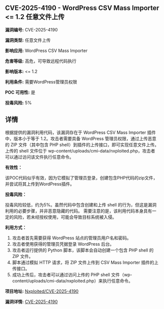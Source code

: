 ## CVE-2025-4190 - WordPress CSV Mass Importer <= 1.2 任意文件上传

**漏洞编号:** CVE-2025-4190

**漏洞类型:** 任意文件上传

**影响应用:** WordPress CSV Mass Importer

**危害等级:** 高危，可导致远程代码执行

**影响版本:** <= 1.2

**利用条件:** 需要WordPress管理员权限

**POC 可用性:** 是

**投毒风险:** 5%

## 详情

根据提供的漏洞利用代码，该漏洞存在于 WordPress CSV Mass Importer 插件中，版本小于等于 1.2。攻击者需要具备 WordPress 管理员权限，通过上传恶意的 ZIP 文件（其中包含 PHP shell）到插件的上传接口，即可实现任意文件上传。上传的 shell 文件位于 wp-content/uploads/cmi-data/nxploited.php，攻击者可以通过访问该文件执行任意命令。

**有效性：**

该POC代码似乎有效，因为它模拟了管理员登录，创建包含PHP代码的zip文件，并尝试将其上传到WordPress插件。

**投毒风险：**

投毒风险较低，约为5%。虽然代码中包含创建和上传 shell 的行为，但这是漏洞利用的必要步骤，并非恶意隐藏的代码。 需要注意的是，该利用代码本身具有一定的风险，若未经授权使用，可能会导致目标系统被入侵。

**利用方式：**

1.  攻击者首先需要获得 WordPress 站点的管理员用户名和密码。
2.  攻击者使用获得的管理员凭据登录 WordPress 后台。
3.  攻击者运行提供的 Python 脚本，该脚本会自动创建一个包含 PHP shell 的 ZIP 文件。
4.  脚本通过模拟 HTTP 请求，将 ZIP 文件上传到 CSV Mass Importer 插件的上传接口。
5.  成功上传后，攻击者可以通过访问上传的 PHP shell 文件（wp-content/uploads/cmi-data/nxploited.php）来执行任意命令。

**项目地址:** [Nxploited/CVE-2025-4190](https://github.com/Nxploited/CVE-2025-4190)

**漏洞详情:** [CVE-2025-4190](https://nvd.nist.gov/vuln/detail/CVE-2025-4190)